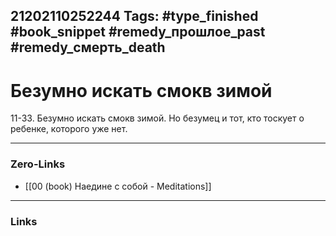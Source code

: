 21202110252244
Tags: #type_finished #book_snippet #remedy_прошлое_past #remedy_смерть_death
---
# Безумно искать смокв зимой

 11-33. Безумно искать смокв зимой. Но безумец и тот, кто тоскует о ребенке, которого уже нет. 

---
### Zero-Links
- [[00 (book) Наедине с собой - Meditations]]
---
### Links
